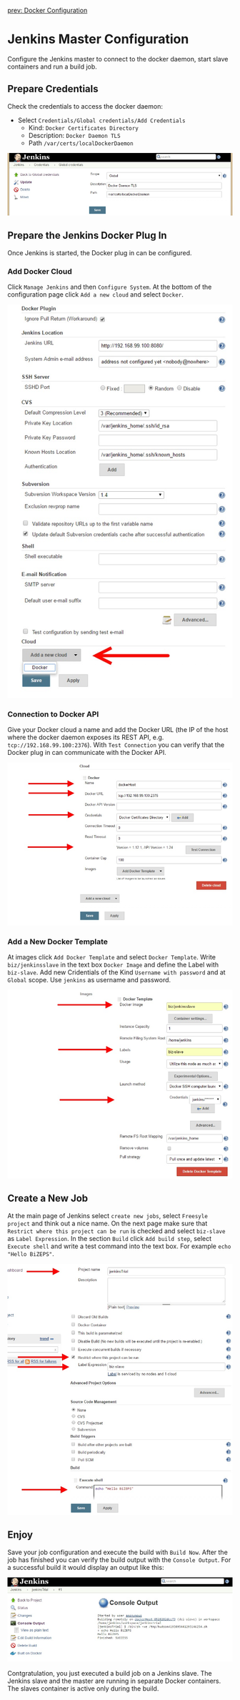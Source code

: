 [prev: Docker Configuration](02_DockerConfiguration.md)

#   Jenkins Master Configuration
Configure the Jenkins master to connect to the docker daemon, start slave containers and run a build job.
  
##  Prepare Credentials
Check the credentials to access the docker daemon:
- Select `Credentials/Global credentials/Add Credentials`
  - Kind: `Docker Certificates Directory`
  - Description: `Docker Daemon TLS`
  - Path `/var/certs/localDockerDaemon`

![Credentials](../Images/Credentials_01.jpg)
  
##  Prepare the Jenkins Docker Plug In
Once Jenkins is started, the Docker plug in can be configured.

### Add Docker Cloud
Click `Manage Jenkins` and then `Configure System`.
At the bottom of the configuration page click `Add a new cloud` and select `Docker`.

![Step 1](../Images/DockerPlugin_01.jpg)

### Connection to Docker API
Give your Docker cloud a name and add the Docker URL
(the IP of the host where the docker daemon exposes its REST API, e.g. `tcp://192.168.99.100:2376`).
With `Test Connection` you can verify that the Docker plug in can communicate with the Docker API.

![Step 2](../Images/DockerPlugin_02.jpg)

### Add a New Docker Template
At images click `Add Docker Template` and select `Docker Template`.
Write `biz/jenkinsslave` in the text box `Docker Image` and define the Label with `biz-slave`.
Add new Cridentials of the Kind `Username with password` and at `Global` scope.
Use `jenkins` as username and password.

![Step 3](../Images/DockerPlugin_03.jpg)

##  Create a New Job
At the main page of Jenkins select `create new jobs`, select `Freesyle project` and think out a nice name.
On the next page make sure that `Restrict where this project can be run` is checked and
select `biz-slave` as `Label Expression`.
In the section `Build` click `Add build step`, select `Execute shell` and
write a test command into the text box.
For example `echo "Hello BiZEPS"`.

![Job Configuration](../Images/DockerPlugin_04.jpg)

##  Enjoy
Save your job configuration and execute the build with `Build Now`.
After the job has finished you can verify the build output with the `Console Output`.
For a successful build it would display an output like this:

![Console Output](../Images/DockerPlugin_05.jpg)

Contgratulation, you just executed a build job on a Jenkins slave.
The Jenkins slave and the master are running in separate Docker containers.
The slaves container is active only during the build.
